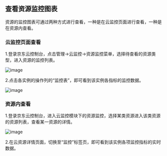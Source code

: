 ## 查看资源监控图表
资源的监控图表可通过两种方式进行查看，一种是在云监控页面进行查看，一种是在资源内查看。
### 云监控页面查看
1.登录京东云控制台，点击管理->云监控->资源监控菜单，选择待查看的资源类型，进入资源的监控列表。

![image](https://raw.githubusercontent.com/jdcloudcom/cn/edit/image/Cloud-Monitor/yunziyuan/1.%E8%B5%84%E6%BA%90%E7%9B%91%E6%8E%A7.png)

2.点击各实例的操作列的“监控表”，即可看到该实例各指标的监控数据。

![image](https://raw.githubusercontent.com/jdcloudcom/cn/edit/image/Cloud-Monitor/yunziyuan/2.%E8%B5%84%E6%BA%90%E7%9B%91%E6%8E%A7.png)

### 资源内查看
1.登录京东云控制台，进入云监控模块下的资源监控，选择某类资源进入该类资源的资源列表，查看某一资源的详情。

![image](https://raw.githubusercontent.com/jdcloudcom/cn/edit/image/Cloud-Monitor/yunziyuan/3.%E8%B5%84%E6%BA%90%E7%9B%91%E6%8E%A7.png)

2.在云资源详情页面，切换至“监控”标签页，即可看到该实例各项监控指标的实时数据。
